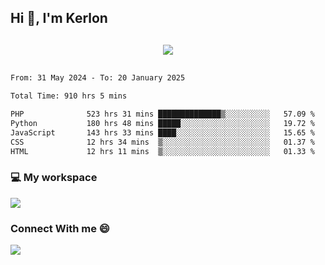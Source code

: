 ## Hi 👋, I'm Kerlon

<p align="center" style="margin: 30px;">
 
 <img src="https://skillicons.dev/icons?i=html,css,bootstrap,js,nodejs,jquery,python,flask,php,mysql,lua,sqlite,firebase">


</p>
<!--START_SECTION:waka-->

```txt
From: 31 May 2024 - To: 20 January 2025

Total Time: 910 hrs 5 mins

PHP              523 hrs 31 mins ██████████████▒░░░░░░░░░░   57.09 %
Python           180 hrs 48 mins █████░░░░░░░░░░░░░░░░░░░░   19.72 %
JavaScript       143 hrs 33 mins ████░░░░░░░░░░░░░░░░░░░░░   15.65 %
CSS              12 hrs 34 mins  ▒░░░░░░░░░░░░░░░░░░░░░░░░   01.37 %
HTML             12 hrs 11 mins  ▒░░░░░░░░░░░░░░░░░░░░░░░░   01.33 %
```

<!--END_SECTION:waka-->


<p align="center">
 <h3>💻 My workspace</h3>
    <img src="https://skillicons.dev/icons?i=mint" />
</p>

<p align="center">
 <h3>Connect With me 😄</h3> 
    <a href="https://www.linkedin.com/in/kerlon-fernandes"><img src="https://skillicons.dev/icons?i=linkedin" />
  </a>
</p>



